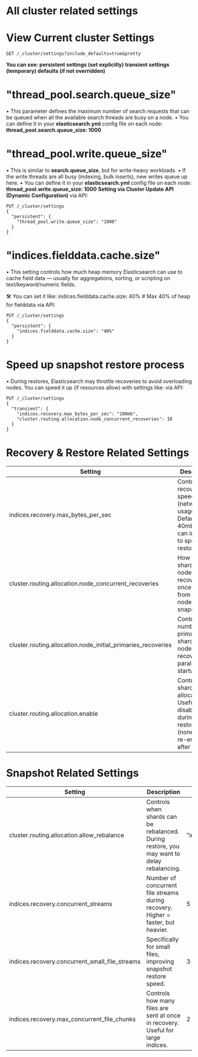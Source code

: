 # All cluster related settings

# View Current cluster Settings
```
GET /_cluster/settings?include_defaults=true&pretty
```
**You can see:
persistent settings (set explicitly)
transient settings (temporary)
defaults (if not overridden)**

# "thread_pool.search.queue_size"
•	This parameter defines the maximum number of search requests that can be queued when all the available search threads are busy on a node.
• You can define it in your **elasticsearch.yml** config file on each node:
**thread_pool.search.queue_size: 1000**

# "thread_pool.write.queue_size"
• This is similar to **search.queue_size**, but for write-heavy workloads.
•	If the write threads are all busy (indexing, bulk inserts), new writes queue up here.
• You can define it in your **elasticsearch.yml** config file on each node:
**thread_pool.write.queue_size: 1000**
**Setting via Cluster Update API (Dynamic Configuration)**
via API:
```
PUT /_cluster/settings
{
  "persistent": {
    "thread_pool.write.queue_size": "1000"
  }
}
```
# "indices.fielddata.cache.size"
• This setting controls how much heap memory Elasticsearch can use to cache field data — usually for aggregations, sorting, or scripting on text/keyword/numeric fields.

🛠️ You can set it like:
indices.fielddata.cache.size: 40%   # Max 40% of heap for fielddata
via API:
```
PUT /_cluster/settings
{
  "persistent": {
    "indices.fielddata.cache.size": "40%"
  }
}
```
# Speed up snapshot restore process
• During restores, Elasticsearch may throttle recoveries to avoid overloading nodes. You can speed it up (if resources allow) with settings like:
via API:
```
PUT /_cluster/settings
{
  "transient": {
    "indices.recovery.max_bytes_per_sec": "100mb",
    "cluster.routing.allocation.node_concurrent_recoveries": 10
  }
}
```

# Recovery & Restore Related Settings
|Setting	|Description	|Example |
|---------|-------------|--------|
|indices.recovery.max_bytes_per_sec|	Controls recovery speed (network/disk usage). Default is 40mb. You can increase to speed up restore.|	"100mb"|
|cluster.routing.allocation.node_concurrent_recoveries|	How many shards a node can recover at once (e.g. from another node or snapshot).|	10|
|cluster.routing.allocation.node_initial_primaries_recoveries|	Controls number of primary shards a node can recover in parallel on startup.|	30|
|cluster.routing.allocation.enable|	Controls shard allocation. Useful to disable during restores (none) and re-enable after (all).|	"none" / "all"|


# Snapshot Related Settings
|Setting	|Description	|Example|
|---------|-------------|-------|
|cluster.routing.allocation.allow_rebalance|	Controls when shards can be rebalanced. During restore, you may want to delay rebalancing.|	"indices_all_active"|
|indices.recovery.concurrent_streams|	Number of concurrent file streams during recovery. Higher = faster, but heavier.|	5 or more|
|indices.recovery.concurrent_small_file_streams|	Specifically for small files, improving snapshot restore speed.|	3|
|indices.recovery.max_concurrent_file_chunks|	Controls how many files are sent at once in recovery. Useful for large indices.|	2 or more|
